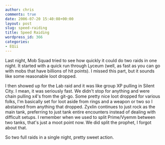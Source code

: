 ```yaml
---
author: chris
comments: true
date: 2006-07-20 15:40:08+00:00
layout: post
slug: speed-raiding
title: Speed Raiding
wordpress_id: 366
categories:
- EQii
---
```


Last night, Mob Squad tried to see how quickly it could do two raids in one night. It started with a quick run through Lyceum (well, as fast as you can go with mobs that have billions of hit points). I missed this part, but it sounds like some reasonable loot dropped.

I then showed up for the Lab raid and it was like group XP pulling in Silent City. I mean, it was seriously fast. We didn't stop for anything and were chain pulling x4's from the git-go. Some pretty nice loot dropped for various folks, I'm basically set for loot aside from rings and a weapon or two so I abstained from anything that dropped. Zyxlin continues to just rock as the main tank, preferring to just tank entire encounters instead of dealing with difficult setups. I remember when we used to split Prime/Vyemm between two tanks, that's just a moot point now. We did split the prophet, I forgot about that.

So two full raids in a single night, pretty sweet action.

